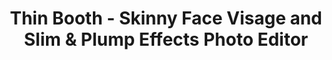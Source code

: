 ---
description: 把照片中的脸p成锥子脸、细腰、长腿。杀敌一千，自损八百。广告也有点多。
layout: post
results:
- primaryGenreName: Photo & Video
  version: '2.0'
  artworkUrl100: http://a897.phobos.apple.com/us/r30/Purple3/v4/de/e5/31/dee5311f-583a-a4ca-0274-5b6517968fa9/mzl.sznsdbdc.png
  trackViewUrl: https://itunes.apple.com/cn/app/thin-booth-skinny-face-visage/id909195475?mt=8&uo=4
  artworkUrl60: http://a55.phobos.apple.com/us/r30/Purple4/v4/5c/f0/c6/5cf0c64c-796f-5f40-2227-3035a24b9134/57.png
  minimumOsVersion: '6.0'
  sellerName: long shuozhu
  supportedDevices:
  - iPhone-3GS
  - iPodTouchFifthGen
  - iPhone4
  - iPadFourthGen4G
  - iPadMini
  - iPadThirdGen4G
  - iPhone5c
  - iPhone5s
  - iPhone5
  - iPhone4S
  - iPodTouchourthGen
  - iPadMini4G
  - iPad23G
  - iPadThirdGen
  - iPadFourthGen
  - iPad2Wifi
  genres:
  - 摄影与录像
  - 商品指南
  trackName: Thin Booth - Skinny Face Visage and Slim & Plump Effects Photo
    Editor
  description: "你想快速瘦脸和瘦身，1秒变女神而无需整形美容手术了吗？瘦身大师可以帮助您轻松实现!! \n\n瘦身大师可以自动定位到你的脸和身体，只需要几个简单的操作，完美的身形瞬间就呈现在你的面前！
    \n\n主要特点： \n• 自动瘦脸模式：精确定位人脸，你只需轻轻的调节滑块，就可以得到天使般的面孔！\n• 瘦身模式：通过调节瘦身线，然后调节滑块，就可以拥有魔鬼的身材！\n•
    手动模式：想瘦哪里推哪里，尽情的点吧！\n• 撤销，重做和复位：系统保存了你一系列的调整，当有些不满意的时候，可以通过撤销重做来选择最合适的效果；\n•
    前后视图对比：通过对比，可以查看瘦身的前后效果\n• 你的完美作品可以保存到相册，也可通过电子邮件或社交工具分享给你的朋友（微信,微博,QQ空间,facebook,twitter,tumblr，KIK，wechat等）"
  price: 0
  trackId: 909195475
  releaseDate: '2014-08-20T22:38:14Z'
  screenshotUrls:
  - http://a2.mzstatic.com/us/r30/Purple5/v4/0f/02/be/0f02be62-f958-8540-e1bb-8375eada224d/screen1136x1136.jpeg
  - http://a1.mzstatic.com/us/r30/Purple4/v4/1a/f6/ea/1af6ea83-fdfe-066c-fe2e-b4a234d77d4c/screen1136x1136.jpeg
  - http://a5.mzstatic.com/us/r30/Purple4/v4/81/d6/80/81d680ea-f70c-6a81-f626-ac7e3329853e/screen1136x1136.jpeg
  - http://a2.mzstatic.com/us/r30/Purple4/v4/19/54/fa/1954fa80-b541-9d03-a02f-fd4d0439f91a/screen1136x1136.jpeg
  - http://a4.mzstatic.com/us/r30/Purple5/v4/bd/92/86/bd928675-2809-22b6-8edb-bab64e58b092/screen1136x1136.jpeg
  artistViewUrl: https://itunes.apple.com/cn/artist/long-shuozhu/id836900909?uo=4
  primaryGenreId: 6008
  kind: software
  fileSizeBytes: '19670449'
  bundleId: com.sunflowerltd.Thin
  releaseNotes: "- Solve the problem of blurred images caused by face-lift\n-
    Slimming algorithm optimization \n- Increasing max steps to redo and undo
    \n- Add in-app purchase \n- Add reward: if use 5 days, all ads will be
    removed \n- Interface small adjustments \n- Bug Fixs \n- reducing the
    local deformation problems caused by automatic face-lift"
  trackContentRating: 4+
  artistName: long shuozhu
  trackCensoredName: Thin Booth - Skinny Face Visage and Slim & Plump Effects
    Photo Editor
  isGameCenterEnabled: false
  contentAdvisoryRating: 4+
  languageCodesISO2A:
  - EN
  - ZH
  - ZH
  features:
  - iosUniversal
  wrapperType: software
  artworkUrl512: http://a897.phobos.apple.com/us/r30/Purple3/v4/de/e5/31/dee5311f-583a-a4ca-0274-5b6517968fa9/mzl.sznsdbdc.png
  formattedPrice: 免费
  artistId: 836900909
  genreIds:
  - '6008'
  - '6022'
  currency: CNY
  ipadScreenshotUrls:
  - http://a5.mzstatic.com/us/r30/Purple3/v4/71/15/94/71159459-759d-62ff-8cda-2698f83c9fc3/screen480x480.jpeg
  - http://a2.mzstatic.com/us/r30/Purple1/v4/77/21/03/77210353-59d7-79c7-7632-9caecddbb9e8/screen480x480.jpeg
  - http://a4.mzstatic.com/us/r30/Purple4/v4/aa/e2/ea/aae2ea8f-383a-7051-9a45-a3785e3a4e4e/screen480x480.jpeg
  - http://a3.mzstatic.com/us/r30/Purple3/v4/4b/f8/b1/4bf8b12e-9c83-138e-eb54-872c386319db/screen480x480.jpeg
  - http://a1.mzstatic.com/us/r30/Purple3/v4/83/62/9e/83629e7d-fb5d-4e4e-ee64-049d0b8fa6fa/screen480x480.jpeg
category: 摄影与录像
tags: tag1
resultCount: 1
title: Thin Booth - Skinny Face Visage and Slim & Plump Effects Photo Editor

---